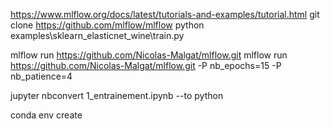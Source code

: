 https://www.mlflow.org/docs/latest/tutorials-and-examples/tutorial.html
git clone https://github.com/mlflow/mlflow
python examples\sklearn_elasticnet_wine\train.py

mlflow run https://github.com/Nicolas-Malgat/mlflow.git
mlflow run https://github.com/Nicolas-Malgat/mlflow.git -P nb_epochs=15 -P nb_patience=4  

jupyter nbconvert 1_entrainement.ipynb --to python

conda env create
